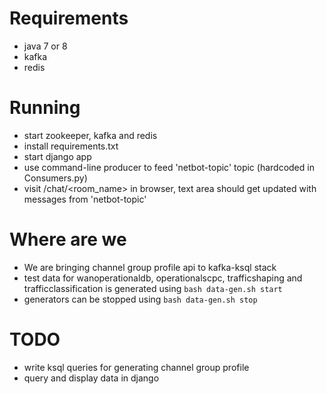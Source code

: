 # Requirements

- java 7 or 8
- kafka
- redis


# Running

- start zookeeper, kafka and redis
- install requirements.txt
- start django app
- use command-line producer to feed 'netbot-topic' topic (hardcoded in Consumers.py)
- visit /chat/<room_name> in browser,
  text area should get updated with messages from 'netbot-topic'

# Where are we
- We are bringing channel group profile api to kafka-ksql stack
- test data for wanoperationaldb, operationalscpc, trafficshaping and trafficclassification is generated
using `bash data-gen.sh start` 
- generators can be stopped using `bash data-gen.sh stop`


# TODO
- write ksql queries for generating channel group profile
- query and display data in django

